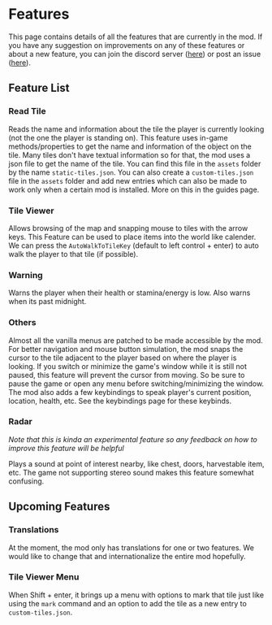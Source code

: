 # Features

This page contains details of all the features that are currently in the mod.
If you have any suggestion on improvements on any of these features or about a new feature, you can join the discord server ([here](https://discord.gg/yQjjsDqWQX)) or post an issue ([here](https://github.com/khanshoaib3/stardew-access/issues)).

## Feature List

### Read Tile

Reads the name and information about the tile the player is currently looking (not the one the player is standing on).
This feature uses in-game methods/properties to get the name and information of the object on the tile.
Many tiles don't have textual information so for that, the mod uses a json file to get the name of the tile.
You can find this file in the `assets` folder by the name `static-tiles.json`.
You can also create a `custom-tiles.json` file in the `assets` folder and add new entries which can also be made to work only when a certain mod is installed.
More on this in the guides page.

### Tile Viewer

Allows browsing of the map and snapping mouse to tiles with the arrow keys.
This Feature can be used to place items into the world like calender.
We can press the `AutoWalkToTileKey` (default to left control + enter) to auto walk the player to that tile (if possible).

### Warning

Warns the player when their health or stamina/energy is low.
Also warns when its past midnight.

### Others

Almost all the vanilla menus are patched to be made accessible by the mod.
For better navigation and mouse button simulation, the mod snaps the cursor to the tile adjacent to the player based on where the player is looking.
If you switch or minimize the game's window while it is still not paused, this feature will prevent the cursor from moving.
So be sure to pause the game or open any menu before switching/minimizing the window.
The mod also adds a few keybindings to speak player's current position, location, health, etc.
See the keybindings page for these keybinds.

### Radar

_Note that this is kinda an experimental feature so any feedback on how to improve this feature will be helpful_

Plays a sound at point of interest nearby, like chest, doors, harvestable item, etc.
The game not supporting stereo sound makes this feature somewhat confusing.

## Upcoming Features

### Translations

At the moment, the mod only has translations for one or two features.
We would like to change that and internationalize the entire mod hopefully.

### Tile Viewer Menu

When Shift + enter, it brings up a menu with options to mark that tile just like using the `mark` command and an option to add the tile as a new entry to `custom-tiles.json`.

